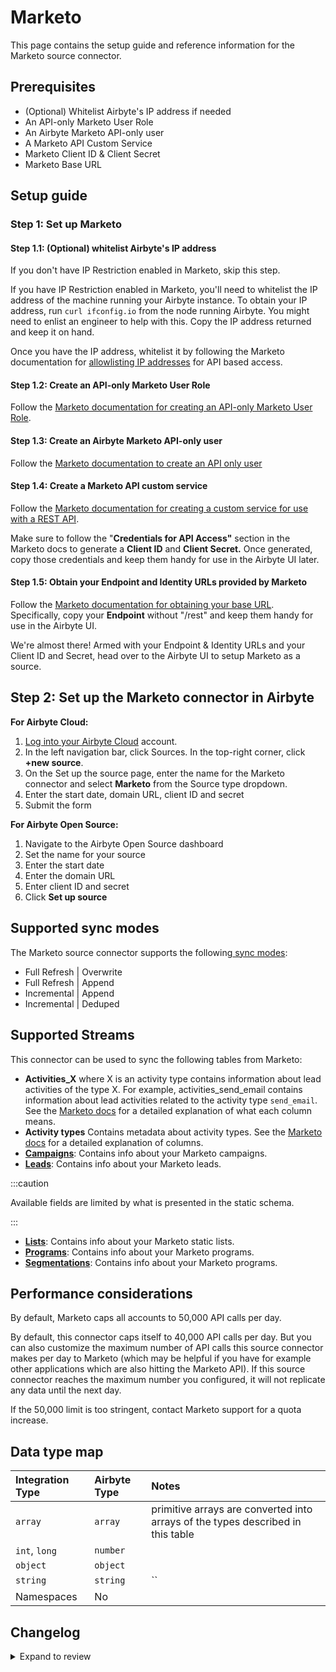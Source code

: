 # Marketo

This page contains the setup guide and reference information for the Marketo source connector.

## Prerequisites

- \(Optional\) Whitelist Airbyte's IP address if needed
- An API-only Marketo User Role
- An Airbyte Marketo API-only user
- A Marketo API Custom Service
- Marketo Client ID & Client Secret
- Marketo Base URL

## Setup guide

### Step 1: Set up Marketo

#### Step 1.1: \(Optional\) whitelist Airbyte's IP address

If you don't have IP Restriction enabled in Marketo, skip this step.

If you have IP Restriction enabled in Marketo, you'll need to whitelist the IP address of the machine running your Airbyte instance. To obtain your IP address, run `curl ifconfig.io` from the node running Airbyte. You might need to enlist an engineer to help with this. Copy the IP address returned and keep it on hand.

Once you have the IP address, whitelist it by following the Marketo documentation for [allowlisting IP addresses](https://docs.marketo.com/display/public/DOCS/Create+an+Allowlist+for+IP-Based+API+Access) for API based access.

#### Step 1.2: Create an API-only Marketo User Role

Follow the [Marketo documentation for creating an API-only Marketo User Role](https://docs.marketo.com/display/public/DOCS/Create+an+API+Only+User+Role).

#### Step 1.3: Create an Airbyte Marketo API-only user

Follow the [Marketo documentation to create an API only user](https://docs.marketo.com/display/public/DOCS/Create+an+API+Only+User)

#### Step 1.4: Create a Marketo API custom service

Follow the [Marketo documentation for creating a custom service for use with a REST API](https://docs.marketo.com/display/public/DOCS/Create+a+Custom+Service+for+Use+with+ReST+API).

Make sure to follow the "**Credentials for API Access"** section in the Marketo docs to generate a **Client ID** and **Client Secret.** Once generated, copy those credentials and keep them handy for use in the Airbyte UI later.

#### Step 1.5: Obtain your Endpoint and Identity URLs provided by Marketo

Follow the [Marketo documentation for obtaining your base URL](https://developers.marketo.com/rest-api/base-url/). Specifically, copy your **Endpoint** without "/rest" and keep them handy for use in the Airbyte UI.

We're almost there! Armed with your Endpoint & Identity URLs and your Client ID and Secret, head over to the Airbyte UI to setup Marketo as a source.

## Step 2: Set up the Marketo connector in Airbyte

<!-- env:cloud -->

**For Airbyte Cloud:**

1. [Log into your Airbyte Cloud](https://cloud.airbyte.com/workspaces) account.
2. In the left navigation bar, click Sources. In the top-right corner, click **+new source**.
3. On the Set up the source page, enter the name for the Marketo connector and select **Marketo** from the Source type dropdown.
4. Enter the start date, domain URL, client ID and secret
5. Submit the form
<!-- /env:cloud -->

<!-- env:oss -->

**For Airbyte Open Source:**

1. Navigate to the Airbyte Open Source dashboard
2. Set the name for your source
3. Enter the start date
4. Enter the domain URL
5. Enter client ID and secret
6. Click **Set up source**
<!-- /env:oss -->

## Supported sync modes

The Marketo source connector supports the following[ sync modes](https://docs.airbyte.com/cloud/core-concepts#connection-sync-modes):

- Full Refresh | Overwrite
- Full Refresh | Append
- Incremental | Append
- Incremental | Deduped

## Supported Streams

This connector can be used to sync the following tables from Marketo:

- **Activities_X** where X is an activity type contains information about lead activities of the type X. For example, activities_send_email contains information about lead activities related to the activity type `send_email`. See the [Marketo docs](https://developers.marketo.com/rest-api/endpoint-reference/lead-database-endpoint-reference/#!/Activities/getLeadActivitiesUsingGET) for a detailed explanation of what each column means.
- **Activity types** Contains metadata about activity types. See the [Marketo docs](https://developers.marketo.com/rest-api/endpoint-reference/lead-database-endpoint-reference/#!/Activities/getAllActivityTypesUsingGET) for a detailed explanation of columns.
- **[Campaigns](https://developers.marketo.com/rest-api/endpoint-reference/lead-database-endpoint-reference/#!/Campaigns/getCampaignsUsingGET)**: Contains info about your Marketo campaigns.
- **[Leads](https://developers.marketo.com/rest-api/endpoint-reference/lead-database-endpoint-reference/#!/Leads/getLeadByIdUsingGET)**: Contains info about your Marketo leads.

:::caution

Available fields are limited by what is presented in the static schema.

:::

- **[Lists](https://developers.marketo.com/rest-api/endpoint-reference/lead-database-endpoint-reference/#!/Static_Lists/getListByIdUsingGET)**: Contains info about your Marketo static lists.
- **[Programs](https://developers.marketo.com/rest-api/endpoint-reference/asset-endpoint-reference/#!/Programs/browseProgramsUsingGET)**: Contains info about your Marketo programs.
- **[Segmentations](https://developers.marketo.com/rest-api/endpoint-reference/asset-endpoint-reference/#!/Segments/getSegmentationUsingGET)**: Contains info about your Marketo programs.

## Performance considerations

By default, Marketo caps all accounts to 50,000 API calls per day.

By default, this connector caps itself to 40,000 API calls per day. But you can also customize the maximum number of API calls this source connector makes per day to Marketo \(which may be helpful if you have for example other applications which are also hitting the Marketo API\). If this source connector reaches the maximum number you configured, it will not replicate any data until the next day.

If the 50,000 limit is too stringent, contact Marketo support for a quota increase.

## Data type map

| Integration Type | Airbyte Type | Notes                                                                           |
| :--------------- | :----------- | :------------------------------------------------------------------------------ |
| `array`          | `array`      | primitive arrays are converted into arrays of the types described in this table |
| `int`, `long`    | `number`     |                                                                                 |
| `object`         | `object`     |                                                                                 |
| `string`         | `string`     | \`\`                                                                            |
| Namespaces       | No           |                                                                                 |

## Changelog

<details>
  <summary>Expand to review</summary>

| Version  | Date       | Pull Request                                             | Subject                                                                                          |
|:---------|:-----------|:---------------------------------------------------------|:-------------------------------------------------------------------------------------------------|
| 1.4.9 | 2024-12-21 | [43736](https://github.com/airbytehq/airbyte/pull/43736) | Starting with this version, the Docker image is now rootless. Please note that this and future versions will not be compatible with Airbyte versions earlier than 0.64 |
| 1.4.8 | 2024-12-20 | [49972](https://github.com/airbytehq/airbyte/pull/49972) | Pin CDK due to breaking changes in newer versions. |
| 1.4.7 | 2024-07-06 | [40629](https://github.com/airbytehq/airbyte/pull/40629) | Update dependencies |
| 1.4.6 | 2024-06-26 | [40530](https://github.com/airbytehq/airbyte/pull/40530) | Update dependencies |
| 1.4.5 | 2024-06-25 | [40318](https://github.com/airbytehq/airbyte/pull/40318) | Update dependencies |
| 1.4.4 | 2024-06-23 | [40001](https://github.com/airbytehq/airbyte/pull/40001) | Update dependencies |
| `1.4.3`  | 2024-06-18 | [39549](https://github.com/airbytehq/airbyte/pull/39549) | Refactor: use `client_side_incremental` feature                                                  |
| `1.4.2`  | 2024-06-06 | [39297](https://github.com/airbytehq/airbyte/pull/39297) | [autopull] Upgrade base image to v1.2.2                                                          |
| `1.4.1`  | 2024-05-23 | [38631](https://github.com/airbytehq/airbyte/pull/38631) | Update deprecated authenticator package                                                          |
| `1.4.0`  | 2024-04-15 | [36854](https://github.com/airbytehq/airbyte/pull/36854) | Migrate to low-code                                                                              |
| `1.3.2`  | 2024-04-19 | [36650](https://github.com/airbytehq/airbyte/pull/36650) | Updating to 0.80.0 CDK                                                                           |
| `1.3.1`  | 2024-04-12 | [36650](https://github.com/airbytehq/airbyte/pull/36650) | schema descriptions                                                                              |
| `1.3.0`  | 2024-03-19 | [36267](https://github.com/airbytehq/airbyte/pull/36267) | Pin airbyte-cdk version to `^0`                                                                  |
| `1.2.6`  | 2024-02-09 | [35078](https://github.com/airbytehq/airbyte/pull/35078) | Manage dependencies with Poetry.                                                                 |
| `1.2.5`  | 2024-01-15 | [34246](https://github.com/airbytehq/airbyte/pull/34246) | prepare for airbyte-lib                                                                          |
| `1.2.4`  | 2024-01-08 | [33999](https://github.com/airbytehq/airbyte/pull/33999) | Fix for `Export daily quota exceeded`                                                            |
| `1.2.3`  | 2023-08-02 | [28999](https://github.com/airbytehq/airbyte/pull/28999) | Fix for ` _csv.Error: line contains NUL`                                                         |
| `1.2.2`  | 2023-10-19 | [31599](https://github.com/airbytehq/airbyte/pull/31599) | Base image migration: remove Dockerfile and use the python-connector-base image                  |
| `1.2.1`  | 2023-09-18 | [30533](https://github.com/airbytehq/airbyte/pull/30533) | Fix `json_schema` for stream `Leads`                                                             |
| `1.2.0`  | 2023-06-26 | [27726](https://github.com/airbytehq/airbyte/pull/27726) | License Update: Elv2                                                                             |
| `1.1.0`  | 2023-04-18 | [23956](https://github.com/airbytehq/airbyte/pull/23956) | Add `Segmentations` Stream                                                                       |
| `1.0.4`  | 2023-04-25 | [25481](https://github.com/airbytehq/airbyte/pull/25481) | Minor fix for bug caused by `<=` producing additional API call when there is a single date slice |
| `1.0.3`  | 2023-02-13 | [22938](https://github.com/airbytehq/airbyte/pull/22938) | Specified date formatting in specification                                                       |
| `1.0.2`  | 2023-02-01 | [22203](https://github.com/airbytehq/airbyte/pull/22203) | Handle Null cursor values                                                                        |
| `1.0.1`  | 2023-01-31 | [22015](https://github.com/airbytehq/airbyte/pull/22015) | Set `AvailabilityStrategy` for streams explicitly to `None`                                      |
| `1.0.0`  | 2023-01-25 | [21790](https://github.com/airbytehq/airbyte/pull/21790) | Fix `activities_*` stream schemas                                                                |
| `0.1.12` | 2023-01-19 | [20973](https://github.com/airbytehq/airbyte/pull/20973) | Fix encoding error (note: this change is not in version 1.0.0, but is in later versions          |
| `0.1.11` | 2022-09-30 | [17445](https://github.com/airbytehq/airbyte/pull/17445) | Do not use temporary files for memory optimization                                               |
| `0.1.10` | 2022-09-30 | [17445](https://github.com/airbytehq/airbyte/pull/17445) | Optimize memory consumption                                                                      |
| `0.1.9`  | 2022-09-28 | [17304](https://github.com/airbytehq/airbyte/pull/17304) | Migrate to per-stream sate.                                                                      |
| `0.1.7`  | 2022-08-23 | [15817](https://github.com/airbytehq/airbyte/pull/15817) | Improved unit test coverage                                                                      |
| `0.1.6`  | 2022-08-21 | [15824](https://github.com/airbytehq/airbyte/pull/15824) | Fix semi incremental streams: do not ignore start date, make one api call instead of multiple    |
| `0.1.5`  | 2022-08-16 | [15683](https://github.com/airbytehq/airbyte/pull/15683) | Retry failed creation of a job instead of skipping it                                            |
| `0.1.4`  | 2022-06-20 | [13930](https://github.com/airbytehq/airbyte/pull/13930) | Process failing creation of export jobs                                                          |
| `0.1.3`  | 2021-12-10 | [8429](https://github.com/airbytehq/airbyte/pull/8578)   | Updated titles and descriptions                                                                  |
| `0.1.2`  | 2021-12-03 | [8483](https://github.com/airbytehq/airbyte/pull/8483)   | Improve field conversion to conform schema                                                       |
| `0.1.1`  | 2021-11-29 | [0000](https://github.com/airbytehq/airbyte/pull/0000)   | Fix timestamp value format issue                                                                 |
| `0.1.0`  | 2021-09-06 | [5863](https://github.com/airbytehq/airbyte/pull/5863)   | Release Marketo CDK Connector                                                                    |

</details>
